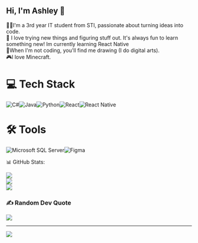 ## Hi, I'm Ashley 👋

👨‍💻I'm a 3rd year IT student from STI, passionate about turning ideas into code. </br>
🌟 I love trying new things and figuring stuff out. It's always fun to learn something new! Im currently learning React Native</br>
🎨When I'm not coding, you'll find me drawing (I do digital arts). </br>
🎮I love Minecraft. </br>

# 💻 Tech Stack
<p align="left"><img src="https://img.shields.io/badge/c%23-%23239120.svg?style=for-the-badge&logo=csharp&logoColor=white" alt="C#" /><img src="https://img.shields.io/badge/java-%23ED8B00.svg?style=for-the-badge&logo=openjdk&logoColor=white" alt="Java" /><img src="https://img.shields.io/badge/python-3670A0?style=for-the-badge&logo=python&logoColor=ffdd54" alt="Python" /><img src="https://img.shields.io/badge/react-%2320232a.svg?style=for-the-badge&logo=react&logoColor=%2361DAFB" alt="React" /><img src="https://img.shields.io/badge/react_native-%2320232a.svg?style=for-the-badge&logo=react&logoColor=%2361DAFB" alt="React Native" /></p>

# 🛠️ Tools
<p align="left"><img src="https://img.shields.io/badge/Microsoft%20SQL%20Server-CC2927?style=for-the-badge&logo=microsoft%20sql%20server&logoColor=white" alt="Microsoft SQL Server" /><img src="https://img.shields.io/badge/Figma-000000?style=for-the-badge&logo=figma&logoColor=white" alt="Figma" /></p


# 📊 GitHub Stats:
![](https://github-readme-stats.vercel.app/api?username=ashus-abo&theme=dark&hide_border=false&include_all_commits=false&count_private=true)<br/>
![](https://nirzak-streak-stats.vercel.app/?user=ashux-abo&theme=dark&hide_border=false)<br/>
![](https://github-readme-stats.vercel.app/api/top-langs/?username=ashux-abo&theme=dark&hide_border=false&include_all_commits=false&count_private=true&layout=compact)

### ✍️ Random Dev Quote
![](https://quotes-github-readme.vercel.app/api?type=vetical&theme=radical)

---
[![](https://visitcount.itsvg.in/api?id=ashleyhi0-0&icon=0&color=0)](https://visitcount.itsvg.in)

<!-- Proudly created with GPRM ( https://gprm.itsvg.in ) -->
